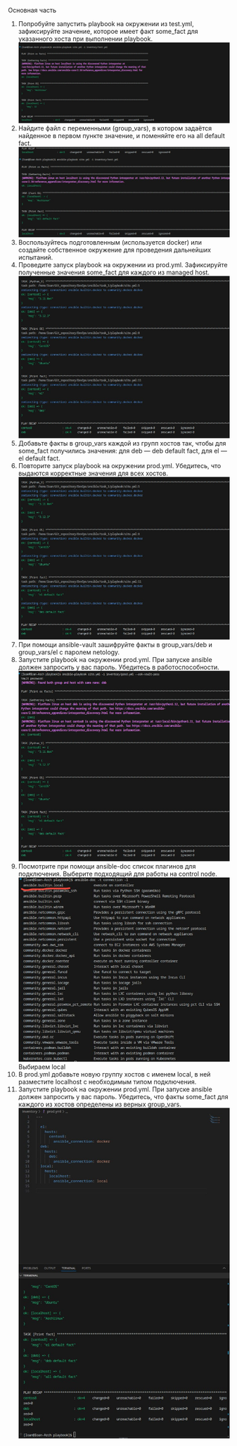 Основная часть
1. Попробуйте запустить playbook на окружении из test.yml, зафиксируйте значение, которое имеет факт some_fact для указанного хоста при выполнении playbook.
![Task_1_1](./img/1.jpg)
2. Найдите файл с переменными (group_vars), в котором задаётся найденное в первом пункте значение, и поменяйте его на all default fact.
![Task_1_2](./img/2.jpg)
3. Воспользуйтесь подготовленным (используется docker) или создайте собственное окружение для проведения дальнейших испытаний.
4. Проведите запуск playbook на окружении из prod.yml. Зафиксируйте полученные значения some_fact для каждого из managed host.
![Task_1_4](./img/4.jpg)
5. Добавьте факты в group_vars каждой из групп хостов так, чтобы для some_fact получились значения: для deb — deb default fact, для el — el default fact.
6. Повторите запуск playbook на окружении prod.yml. Убедитесь, что выдаются корректные значения для всех хостов.
![Task_1_6](./img/6.jpg)
7. При помощи ansible-vault зашифруйте факты в group_vars/deb и group_vars/el с паролем netology.
8. Запустите playbook на окружении prod.yml. При запуске ansible должен запросить у вас пароль. Убедитесь в работоспособности.
![Task_1_8](./img/8.jpg)
9. Посмотрите при помощи ansible-doc список плагинов для подключения. Выберите подходящий для работы на control node.
![Task_1_9](./img/9.jpg)
Выбираем  local
10. В prod.yml добавьте новую группу хостов с именем local, в ней разместите localhost с необходимым типом подключения.
11. Запустите playbook на окружении prod.yml. При запуске ansible должен запросить у вас пароль. Убедитесь, что факты some_fact для каждого из хостов определены из верных group_vars.
![Task_1_11](./img/11.jpg)
